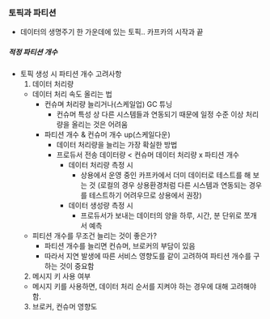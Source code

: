 ### 토픽과 파티션
* 데이터의 생명주기 한 가운데에 있는 토픽.. 카프카의 시작과 끝

##### 적정 파티션 개수
* 토픽 생성 시 파티션 개수 고려사항
  1. 데이터 처리량
    * 데이터 처리 속도 올리는 법
      * 컨슈며 처리량 늘리거나(스케일업) GC 튜닝
        * 컨슈머 특성 상 다른 시스템들과 연동되기 때문에 일정 수준 이상 처리량을 올리는 것은 어려움
      * 파티션 개수 & 컨슈머 개수 up(스케일다운)
        * 데이터 처리량을 늘리는 가장 확실한 방법
        * 프로듀서 전송 데이터량 < 컨슈머 데이터 처리량 x 파티션 개수
          * 데이터 처리량 측정 시
            * 상용에서 운영 중인 카프카에서 더미 데이터로 테스트를 해 보는 것 (로컬의 경우 상용환경처럼 다른 시스템과 연동되는 경우를 테스트하기 어려우므로 상용에서 권장)
          * 데이터 생성량 측정 시 
            * 프로듀서가 보내는 데이터의 양을 하루, 시간, 분 단위로 쪼개서 예측
    * 피티션 개수를 무조건 늘리는 것이 좋은가?
      * 파티션 개수를 늘리면 컨슈머, 브로커의 부담이 있음
      * 따라서 지연 발생에 따른 서비스 영향도를 같이 고려하여 파티션 개수를 구하는 것이 중요함
  2. 메시지 키 사용 여부
    * 메시지 키를 사용하면, 데이터 처리 순서를 지켜야 하는 경우에 대해 고려해야 함.
  3. 브로커, 컨슈머 영향도

